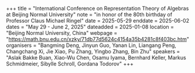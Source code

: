 +++
title = "International Conference on Representation Theory of Algebras at Beijing Normal University"
note = "in honor of the 80th birthday of Professor Claus Michael Ringel"
date = 2025-05-29
enddate = 2025-06-02
dates = "May 29 - June 2, 2025"
dateadded = 2025-01-08
location = "Beijing Normal University, China"
webpage = "https://math.bnu.edu.cn/xzky/71db77d5624c4154a35b4281c8f403bc.htm"
organisers = "Bangming Deng, Jinyun Guo, Yanan Lin, Liangang Peng, Changchang Xi, Jie Xiao, Pu Zhang, Yingbo Zhang, Bin Zhu"
speakers = "Aslak Bakke Buan, Xiao-Wu Chen, Osamu Iyama, Bernhard Keller, Markus Schmidmeier, Sibylle Schroll, Gordana Todorov"
+++
